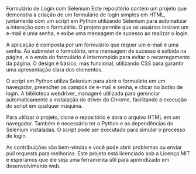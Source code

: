 Formulário de Login com Selenium
Este repositório contém um projeto que demonstra a criação de um formulário de login simples em HTML, juntamente com um script em Python utilizando Selenium para automatizar a interação com o formulário. O projeto permite que os usuários insiram um e-mail e uma senha, e exibe uma mensagem de sucesso ao realizar o login.

A aplicação é composta por um formulário que requer um e-mail e uma senha. Ao submeter o formulário, uma mensagem de sucesso é exibida na página, e o envio do formulário é interrompido para evitar o recarregamento da página. O design é básico, mas funcional, utilizando CSS para garantir uma apresentação clara dos elementos.

O script em Python utiliza Selenium para abrir o formulário em um navegador, preencher os campos de e-mail e senha, e clicar no botão de login. A biblioteca webdriver_manageré utilizada para gerenciar automaticamente a instalação do driver do Chrome, facilitando a execução do script em qualquer máquina.

Para utilizar o projeto, clone o repositório e abra o arquivo HTML em um navegador. Também é necessário ter o Python e as dependências do Selenium instaladas. O script pode ser executado para simular o processo de login.

As contribuições são bem-vindas e você pode abrir problemas ou enviar pull requests para melhorias. Este projeto está licenciado sob a Licença MIT e esperamos que ele seja uma ferramenta útil para aprendizado em desenvolvimento web.
